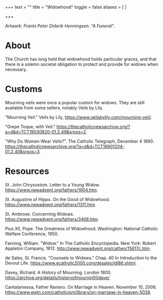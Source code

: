 +++
text = ""
title = "Widowhood"
toggle = false
aliases = [
]

+++

_Artwork: Frants Peter Diderik Henningsen. "A Funeral"._

# About

The Church has long held that widowhood holds particular graces, and that there is a solemn societal obligation to protect and provide for widows when necessary. 

# Customs

Mourning veils were once a popular custom for widows. They are still available from some sellers, notably Veils by Lily. 

"Mourning Veil." Veils by Lily, https://www.veilsbylily.com/mourning-veil/.

"Grepe Toque, with Veil." https://thecatholicnewsarchive.org/?a=d&d=TCT19030820-01.2.49&srpos=2.

"Why Do Women Wear Veils?". The Catholic Telegraph, December 4 1890. https://thecatholicnewsarchive.org/?a=d&d=TCT18901204-01.2.40&srpos=3.

# Resources

St. John Chrysostom. Letter to a Young Widow. https://www.newadvent.org/fathers/1904.htm.

St. Augustine of Hippo. On the Good of Widowhood. https://www.newadvent.org/fathers/1311.htm.

St. Ambrose. Concerning Widows. https://www.newadvent.org/fathers/3408.htm.

Pius XII, Pope. The Greatness of Widowhood. Washington: National Catholic Welfare Conference, 1950.

Fanning, William. "Widow." In The Catholic Encyclopedia. New York: Robert Appleton Company, 1912. http://www.newadvent.org/cathen/15617c.htm.

de Sales, St. Francis. "Counsels to Widows." Chap. 40 In Introduction to the Devout Life. https://www.ecatholic2000.com/desales/idl86.shtml.

Davey, Richard. A History of Mourning. London 1800. https://archive.org/details/historyofmournin00dave/.

Cantalamessa, Father Raniero. On Marriage in Heaven. November 10, 2006. https://www.ewtn.com/catholicism/library/on-marriage-in-heaven-5038.


